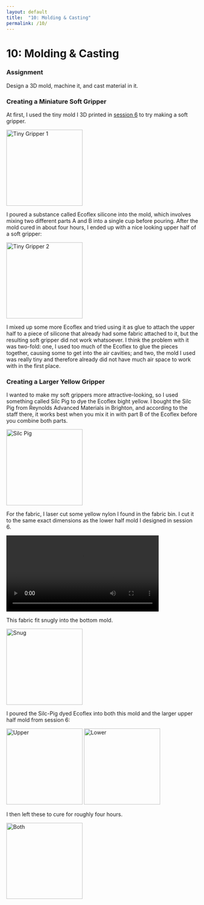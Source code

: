 ```yaml
---
layout: default
title:  "10: Molding & Casting"
permalink: /10/
---
```


# 10: Molding & Casting

### Assignment

Design a 3D mold, machine it, and cast material in it.

### Creating a Miniature Soft Gripper

At first, I used the tiny mold I 3D printed in [session 6](https://kem406.github.io/PHYS-S12/06) to try making a soft gripper.

<img src="tiny1.jpg" alt="Tiny Gripper 1" style="height: 200px; max-width: 48%">

I poured a substance called Ecoflex silicone into the mold, which involves mixing two different parts A and B into a single cup before pouring. After the mold cured in about four hours, I ended up with a nice looking upper half of a soft gripper:

<img src="tiny2.jpg" alt="Tiny Gripper 2" style="height: 200px; max-width: 48%">

I mixed up some more Ecoflex and tried using it as glue to attach the upper half to a piece of silicone that already had some fabric attached to it, but the resulting soft gripper did not work whatsoever. I think the problem with it was two-fold: one, I used too much of the Ecoflex to glue the pieces together, causing some to get into the air cavities; and two, the mold I used was really tiny and therefore already did not have much air space to work with in the first place.

### Creating a Larger Yellow Gripper

I wanted to make my soft grippers more attractive-looking, so I used something called Silc Pig to dye the Ecoflex bight yellow. I bought the Silc Pig from Reynolds Advanced Materials in Brighton, and according to the staff there, it works best when you mix it in with part B of the Ecoflex before you combine both parts.

<img src="silcpig.jpg" alt="Silc Pig" style="height: 200px; max-width: 48%">

For the fabric, I laser cut some yellow nylon I found in the fabric bin. I cut it to the same exact dimensions as the lower half mold I designed in session 6.

<video width="400" video controls>
	<source src="laser.mp4" type="video/mp4">
</video>

This fabric fit snugly into the bottom mold.

<img src="snug.jpg" alt="Snug" style="height: 200px; max-width: 48%">

I poured the Silc-Pig dyed Ecoflex into both this mold and the larger upper half mold from session 6:

<img src="upper.jpg" alt="Upper" style="height: 200px; max-width: 48%">

<img src="lower.jpg" alt="Lower" style="height: 200px; max-width: 48%">

I then left these to cure for roughly four hours.

<img src="both.jpg" alt="Both" style="height: 200px; max-width: 48%">
